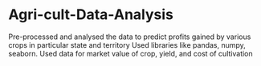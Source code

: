 # Agri-cult-Data-Analysis

Pre-processed and analysed the data to predict profits gained by various crops in particular state and territory 
Used libraries like pandas, numpy, seaborn. Used data for market value of crop, yield, and cost of cultivation
